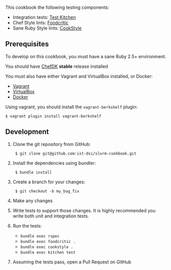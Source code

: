 This cookbook the following testing components:

- Integration tests: [Test Kitchen](https://github.com/opscode/test-kitchen)
- Chef Style lints: [Foodcritic](http://www.foodcritic.io/)
- Sane Ruby Style lints: [CookStyle](https://github.com/chef/cookstyle)

Prerequisites
-------------
To develop on this cookbook, you must have a sane Ruby 2.5+ environment.

You should have [ChefDK](https://downloads.chef.io/chefdk) **stable** release installed

You must also have either Vagrant and VirtualBox installed, or Docker:

- [Vagrant](https://vagrantup.com)
- [VirtualBox](https://virtualbox.org)
- [Docker](https://www.docker.com/)

Using vagrant, you should install the `vagrant-berkshelf` plugin:

    $ vagrant plugin install vagrant-berkshelf

Development
-----------
1. Clone the git repository from GitHub:

        $ git clone git@github.com:ist-dsi/slurm-cookbook.git

2. Install the dependencies using bundler:

        $ bundle install

3. Create a branch for your changes:

        $ git checkout -b my_bug_fix

4. Make any changes
5. Write tests to support those changes. It is highly recommended you write both unit and integration tests.
6. Run the tests:
    - `bundle exec rspec`
    - `bundle exec foodcritic .`
    - `bundle exec cookstyle .`
    - `bundle exec kitchen test`

7. Assuming the tests pass, open a Pull Request on GitHub
